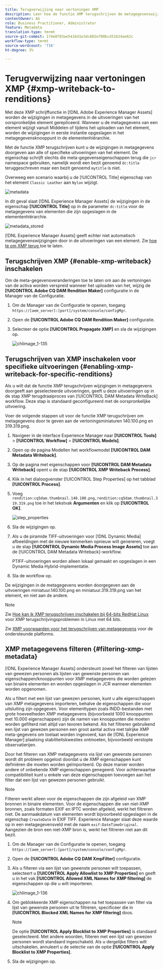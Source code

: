 ```yaml
---
title: Terugverwijzing naar vertoningen XMP
description: Leer hoe de functie XMP terugschrijven de metagegevenswijzigingen voor een element doorgeeft aan alle of aan specifieke uitvoeringen van het element.
contentOwner: AG
role: Business Practitioner, Administrator
feature: Metadata
translation-type: tm+mt
source-git-commit: 174e0703ae541641e3dc602e700bcd31624ae62c
workflow-type: tm+mt
source-wordcount: '716'
ht-degree: 3%

---
```



# Terugverwijzing naar vertoningen XMP {#xmp-writeback-to-renditions}

Met deze XMP schrijffunctie in [!DNL Adobe Experience Manager Assets] worden de wijzigingen in metagegevens in de uitvoeringen van het oorspronkelijke element gerepliceerd. Wanneer u de metagegevens van een element wijzigt vanuit Middelen of tijdens het uploaden van het element, worden de wijzigingen in eerste instantie opgeslagen in het metagegevensknooppunt in de elementenhiërarchie.

Met de functie XMP terugschrijven kunt u de wijzigingen in metagegevens doorgeven aan alle of specifieke uitvoeringen van het element. De eigenschap schrijft slechts die meta-gegevenseigenschappen terug die `jcr` namespace gebruiken, namelijk wordt een bezit genoemd `dc:title` teruggeschreven maar een bezit genoemd `mytitle` is niet.

Overweeg een scenario waarbij u de [!UICONTROL Title] eigenschap van het element `Classic Leather` aan `Nylon` wijzigt.

![metadata](assets/metadata.png)

In dit geval slaat [!DNL Experience Manager Assets] de wijzigingen in de eigenschap **[!UICONTROL Title]** op in de parameter `dc:title` voor de metagegevens van elementen die zijn opgeslagen in de elementenhiërarchie.

![metadata_stored](assets/metadata_stored.png)

[!DNL Experience Manager Assets] geeft echter niet automatisch metagegevenswijzigingen door in de uitvoeringen van een element. Zie [hoe te om XMP terug ](#enable-xmp-writeback) toe te laten.

## Terugschrijven XMP {#enable-xmp-writeback} inschakelen

Om de meta-gegevensveranderingen toe te laten om aan de vertoningen van de activa worden verspreid wanneer het uploaden van het, wijzig de **[!UICONTROL Adobe CQ DAM Rendition Maker]** configuratie in de Manager van de Configuratie.

1. Om de Manager van de Configuratie te openen, toegang `https://[aem_server]:[port]/system/console/configMgr`.
1. Open de **[!UICONTROL Adobe CQ DAM Rendition Maker]** configuratie.
1. Selecteer de optie **[!UICONTROL Propagate XMP]** en sla de wijzigingen op.

   ![chlimage_1-135](assets/chlimage_1-346.png)

## Terugschrijven van XMP inschakelen voor specifieke uitvoeringen {#enabling-xmp-writeback-for-specific-renditions}

Als u wilt dat de functie XMP terugschrijven wijzigingen in metagegevens doorgeeft aan geselecteerde uitvoeringen, geeft u deze uitvoeringen op in de stap XMP terugdraaiproces van [!UICONTROL DAM Metadata WriteBack] workflow. Deze stap is standaard geconfigureerd met de oorspronkelijke uitvoering.

Voer de volgende stappen uit voor de functie XMP terugschrijven om metagegevens door te geven aan de vertoningsminiaturen 140.100.png en 319.319.png.

1. Navigeer in de interface Experience Manager naar **[!UICONTROL Tools]** > **[!UICONTROL Workflow]** > **[!UICONTROL Models]**.
1. Open op de pagina Modellen het workflowmodel **[!UICONTROL DAM Metadata Writeback]**.
1. Op de pagina met eigenschappen voor **[!UICONTROL DAM Metadata Writeback]** opent u de stap **[!UICONTROL XMP Writeback Process]**.
1. Klik in het dialoogvenster [!UICONTROL Step Properties] op het tabblad **[!UICONTROL Process]**.
1. Voeg `rendition:cq5dam.thumbnail.140.100.png,rendition:cq5dam.thumbnail.319.319.png` toe in het tekstvak **Argumenten** en klik op **[!UICONTROL OK]**.

   ![step_properties](assets/step_properties.png)

1. Sla de wijzigingen op.
1. Als u de piramide TIFF-uitvoeringen voor [!DNL Dynamic Media] afbeeldingen met de nieuwe kenmerken opnieuw wilt genereren, voegt u de stap **[!UICONTROL Dynamic Media Process Image Assets]** toe aan de [!UICONTROL DAM Metadata Writeback]-workflow.

   PTIFF-uitvoeringen worden alleen lokaal gemaakt en opgeslagen in een Dynamic Media Hybrid-implementatie.

1. Sla de workflow op.

De wijzigingen in de metagegevens worden doorgegeven aan de uitvoeringen miniatuur.140.100.png en miniatuur.319.319.png van het element, en niet aan de andere.

>[!NOTE]
>
>Zie [Hoe kan ik XMP terugschrijven inschakelen bij 64-bits RedHat Linux](https://helpx.adobe.com/experience-manager/kb/enable-xmp-write-back-64-bit-redhat.html) voor XMP terugschrijvingsproblemen in Linux met 64 bits.
>
>Zie [XMP voorwaarden voor het terugschrijven van metagegevens](/help/sites-deploying/technical-requirements.md#requirements-for-aem-assets-xmp-metadata-write-back) voor de ondersteunde platforms.

## XMP metagegevens filteren {#filtering-xmp-metadata}

[!DNL Experience Manager Assets] ondersteunt zowel het filteren van lijsten van gewezen personen als lijsten van gewenste personen van eigenschappen/knooppunten voor XMP metagegevens die worden gelezen van binaire elementen en worden opgeslagen in JCR wanneer elementen worden opgenomen.

Als u filtert met een lijst van gewezen personen, kunt u alle eigenschappen van XMP metagegevens importeren, behalve de eigenschappen die voor uitsluiting zijn opgegeven. Voor elementtypen zoals INDD-bestanden met grote hoeveelheden XMP metagegevens (bijvoorbeeld 1000 knooppunten met 10.000 eigenschappen) zijn de namen van knooppunten die moeten worden gefilterd niet altijd van tevoren bekend. Als het filtreren gebruikend een lijst van gewezen personen een groot aantal activa met talrijke XMP meta-gegevens om toelaat worden ingevoerd, kan de [!DNL Experience Manager] plaatsing stabiliteitskwesties ontmoeten, bijvoorbeeld verstopte observatierijen.

Door het filteren van XMP metagegevens via lijst van gewenste personen wordt dit probleem opgelost doordat u de XMP eigenschappen kunt definiëren die moeten worden geïmporteerd. Op deze manier worden andere of onbekende XMP eigenschappen genegeerd. Voor achterwaartse compatibiliteit kunt u enkele van deze eigenschappen toevoegen aan het filter dat een lijst van gewezen personen gebruikt.

>[!NOTE]
>
>Filteren werkt alleen voor de eigenschappen die zijn afgeleid van XMP bronnen in binaire elementen. Voor de eigenschappen die van niet-XMP bronnen, zoals formaten EXIF en IPTC worden afgeleid, werkt het filtreren niet. De aanmaakdatum van elementen wordt bijvoorbeeld opgeslagen in de eigenschap `CreateDate` in EXIF TIFF. Experience Manager slaat deze waarde op in een metagegevensveld met de naam `exif:DateTimeOriginal`. Aangezien de bron een niet-XMP bron is, werkt het filtreren niet aan dit bezit.

1. Om de Manager van de Configuratie te openen, toegang `https://[aem_server]:[port]/system/console/configMgr`.
1. Open de **[!UICONTROL Adobe CQ DAM XmpFilter]** configuratie.
1. Als u filteren via een lijst van gewenste personen wilt toepassen, selecteert u **[!UICONTROL Apply Allowlist to XMP Properties]** en geeft u in het vak **[!UICONTROL Allowed XML Names for XMP filtering]** de eigenschappen op die u wilt importeren.

   ![chlimage_1-136](assets/chlimage_1-347.png)

1. Om geblokkeerde XMP eigenschappen na het toepassen van filter via lijst van gewenste personen uit te filtreren, specificeer die in **[!UICONTROL Blocked XML Names for XMP filtering]** doos.

   >[!NOTE]
   >
   >De optie **[!UICONTROL Apply Blocklist to XMP Properties]** is standaard geselecteerd. Met andere woorden, filteren met een lijst van gewezen personen wordt standaard ingeschakeld. Als u dergelijke filters wilt uitschakelen, annuleert u de selectie van de optie **[!UICONTROL Apply Blocklist to XMP Properties]**.

1. Sla de wijzigingen op.
